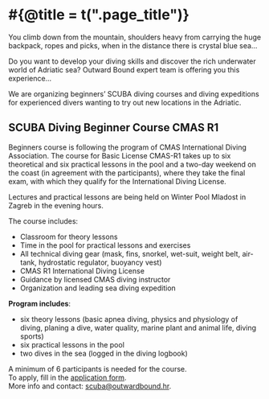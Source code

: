 # #{@title = t(".page_title")}

You climb down from the mountain, shoulders heavy from carrying the huge backpack, ropes and picks, when in the distance there is crystal blue sea…

Do you want to develop your diving skills and discover the rich underwater world of Adriatic sea? Outward Bound expert team is offering you this experience…

We are organizing beginners’ SCUBA diving courses and diving expeditions for experienced divers wanting to try out new locations in the Adriatic.

## SCUBA Diving Beginner Course CMAS R1

Beginners course is following the program of CMAS International Diving Association. The course for Basic License CMAS-R1 takes up to six theoretical and six practical lessons in the pool and a two-day weekend on the coast (in agreement with the participants), where they take the final exam, with which they qualify for the International Diving License.

Lectures and practical lessons are being held on Winter Pool Mladost in Zagreb in the evening hours.

The course includes:

- Classroom for theory lessons
- Time in the pool for practical lessons and exercises
- All technical diving gear (mask, fins, snorkel, wet-suit, weight belt, air-tank, hydrostatic regulator, buoyancy vest)
- CMAS R1 International Diving License
- Guidance by licensed CMAS diving instructor
- Organization and leading sea diving expedition

**Program includes**:

- six theory lessons (basic apnea diving, physics and physiology of diving, planing a dive, water quality, marine plant and animal life, diving sports)
- six practical lessons in the pool
- two dives in the sea (logged in the diving logbook)

A minimum of 6 participants is needed for the course.<br>
To apply, fill in the [application form](/en/applications/new).<br>
More info and contact: <scuba@outwardbound.hr>.

